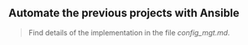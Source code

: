 ## Automate the previous projects with Ansible

> Find details of the implementation in the file *config_mgt.md*.   
 
       
   
  
    
  
 
   

